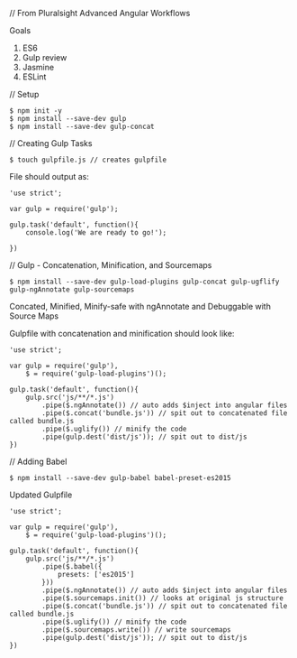 // From Pluralsight Advanced Angular Workflows

Goals 

1. ES6
2. Gulp review
3. Jasmine
4. ESLint

// Setup
```
$ npm init -y
$ npm install --save-dev gulp
$ npm install --save-dev gulp-concat
```

// Creating Gulp Tasks
```
$ touch gulpfile.js // creates gulpfile
```

File should output as:
```
'use strict';

var gulp = require('gulp');

gulp.task('default', function(){
	console.log('We are ready to go!');

})
```

// Gulp - Concatenation, Minification, and Sourcemaps
```
$ npm install --save-dev gulp-load-plugins gulp-concat gulp-ugflify gulp-ngAnnotate gulp-sourcemaps

```


Concated, Minified, Minify-safe with ngAnnotate and Debuggable with Source Maps

Gulpfile with concatenation and minification should look like: 
```
'use strict';

var gulp = require('gulp'),
	$ = require('gulp-load-plugins')();

gulp.task('default', function(){
	gulp.src('js/**/*.js')
		.pipe($.ngAnnotate()) // auto adds $inject into angular files
		.pipe($.concat('bundle.js')) // spit out to concatenated file called bundle.js
		.pipe($.uglify()) // minify the code
		.pipe(gulp.dest('dist/js')); // spit out to dist/js
})
```


// Adding Babel
```
$ npm install --save-dev gulp-babel babel-preset-es2015
```

Updated Gulpfile
```
'use strict';

var gulp = require('gulp'),
	$ = require('gulp-load-plugins')();

gulp.task('default', function(){
	gulp.src('js/**/*.js')
		.pipe($.babel({
			presets: ['es2015']
		}))
		.pipe($.ngAnnotate()) // auto adds $inject into angular files
		.pipe($.sourcemaps.init()) // looks at original js structure
		.pipe($.concat('bundle.js')) // spit out to concatenated file called bundle.js
		.pipe($.uglify()) // minify the code
		.pipe($.sourcemaps.write()) // write sourcemaps
		.pipe(gulp.dest('dist/js')); // spit out to dist/js
})
```






